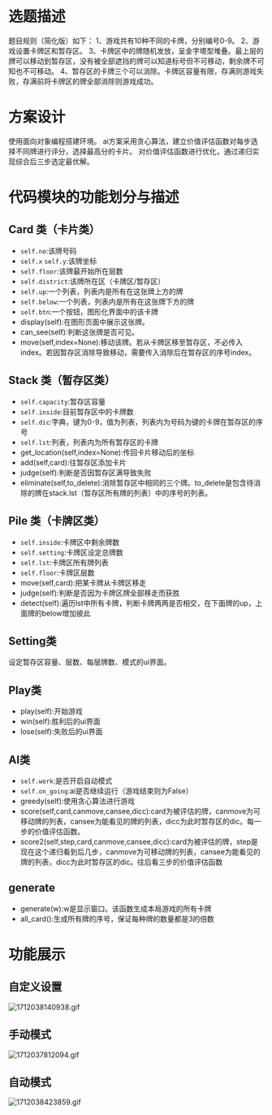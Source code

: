 # 选题描述
题目规则（简化版）如下：
1、游戏共有10种不同的卡牌，分别编号0-9。
2、游戏设置卡牌区和暂存区。
3、卡牌区中的牌随机发放，呈金字塔型堆叠。最上层的牌可以移动到暂存区，没有被全部遮挡的牌可以知道标号但不可移动，剩余牌不可知也不可移动。
4、暂存区的卡牌三个可以消除。卡牌区容量有限，存满则游戏失败，存满前将卡牌区的牌全部消除则游戏成功。

# 方案设计
使用面向对象编程搭建环境。
ai方案采用贪心算法，建立价值评估函数对每步选择不同牌进行评分，选择最高分的卡片。
对价值评估函数进行优化，通过递归实现综合后三步选定最优解。

# 代码模块的功能划分与描述
## Card 类（卡片类）
- `self.no`:该牌号码
- `self.x` `self.y`:该牌坐标
- `self.floor`:该牌最开始所在层数
- `self.district`:该牌所在区（卡牌区/暂存区）
- `self.up`:一个列表，列表内是所有在这张牌上方的牌
- `self.below`:一个列表，列表内是所有在这张牌下方的牌
- `self.btn`:一个按钮，图形化界面中的该卡牌
- display(self):在图形页面中展示这张牌。
- can_see(self):判断这张牌是否可见。
- move(self,index=None):移动该牌。若从卡牌区移至暂存区，不必传入index。若因暂存区消除导致移动，需要传入消除后在暂存区的序号index。
## Stack 类（暂存区类）
- `self.capacity`:暂存区容量
- `self.inside`:目前暂存区中的卡牌数
- `self.dic`:字典，键为0-9，值为列表，列表内为号码为键的卡牌在暂存区的序号
- `self.lst`:列表，列表内为所有暂存区的卡牌
- get_location(self,index=None):传回卡片移动后的坐标
- add(self,card):往暂存区添加卡片
- judge(self):判断是否因暂存区满导致失败
- eliminate(self,to_delete):消除暂存区中相同的三个牌。to_delete是包含待消除的牌在stack.lst（暂存区所有牌的列表）中的序号的列表。
## Pile 类（卡牌区类）
- `self.inside`:卡牌区中剩余牌数
- `self.setting`:卡牌区设定总牌数
- `self.lst`:卡牌区所有牌列表
- `self.floor`:卡牌区层数
- move(self,card):把某卡牌从卡牌区移走
- judge(self):判断是否因为卡牌区牌全部移走而获胜
- detect(self):遍历lst中所有卡牌，判断卡牌两两是否相交，在下面牌的up，上面牌的below增加彼此
## Setting类
设定暂存区容量、层数、每层牌数、模式的ui界面。
## Play类
- play(self):开始游戏
- win(self):胜利后的ui界面
- lose(self):失败后的ui界面
## AI类
- `self.work`:是否开启自动模式
- `self.on_going`:ai是否继续运行（游戏结束则为False）
- greedy(self):使用贪心算法进行游戏
- score(self,card,canmove,cansee,dicc):card为被评估的牌，canmove为可移动牌的列表，cansee为能看见的牌的列表，dicc为此时暂存区的dic。每一步的价值评估函数。
- score2(self,step,card,canmove,cansee,dicc):card为被评估的牌，step是现在这个递归看到后几步，canmove为可移动牌的列表，cansee为能看见的牌的列表，dicc为此时暂存区的dic。往后看三步的价值评估函数
## generate
- generate(w):w是显示窗口。该函数生成本局游戏的所有卡牌
- all_card():生成所有牌的序号，保证每种牌的数量都是3的倍数

# 功能展示
## 自定义设置
![1712038140938.gif](https://s2.loli.net/2024/04/02/aiKCpPwB9ezrvZy.gif)
## 手动模式
![1712037812094.gif](https://s2.loli.net/2024/04/02/ISiZNnPUsyRb865.gif)
## 自动模式
![1712038423859.gif](https://s2.loli.net/2024/04/02/lzFWcRmOSiugyGo.gif)